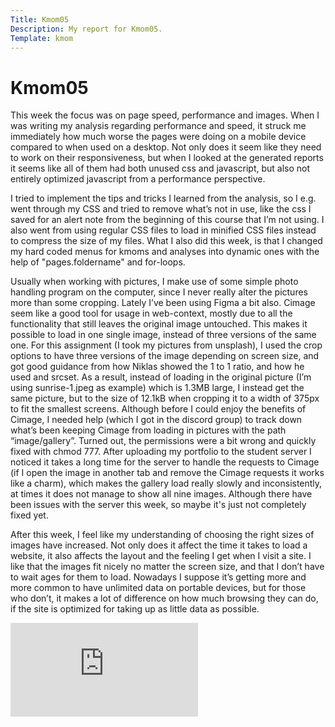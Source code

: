 ```yaml
---
Title: Kmom05
Description: My report for Kmom05.
Template: kmom
---
```


Kmom05
=========

This week the focus was on page speed, performance and images. When I was writing my analysis regarding performance and speed, it struck me immediately how much worse the pages were doing on a mobile device compared to when used on a desktop. Not only does it seem like they need to work on their responsiveness, but when I looked at the generated reports it seems like all of them had both unused css and javascript, but also not entirely optimized javascript from a performance perspective. 

I tried to implement the tips and tricks I learned from the analysis, so I e.g. went through my CSS and tried to remove what’s not in use, like the css I saved for an alert note from the beginning of this course that I’m not using. I also went from using regular CSS files to load in minified CSS files instead to compress the size of my files. What I also did this week, is that I changed my hard coded menus for kmoms and analyses into dynamic ones with the help of "pages.foldername" and for-loops.

Usually when working with pictures, I make use of some simple photo handling program on the computer, since I never really alter the pictures more than some cropping. Lately I’ve been using Figma a bit also. Cimage seem like a good tool for usage in web-context, mostly due to all the functionality that still leaves the original image untouched. This makes it possible to load in one single image, instead of three versions of the same one. For this assignment (I took my pictures from unsplash), I used the crop options to have three versions of the image depending on screen size, and got good guidance from how Niklas showed the 1 to 1 ratio, and how he used <picture> and srcset. As a result, instead of loading in the original picture (I’m using sunrise-1.jpeg as example) which is 1.3MB large, I instead get the same picture, but to the size of 12.1kB when cropping it to a width of 375px to fit the smallest screens. Although before I could enjoy the benefits of Cimage, I needed help (which I got in the discord group) to track down what’s been keeping Cimage from loading in pictures with the path “image/gallery”. Turned out, the permissions were a bit wrong and quickly fixed with chmod 777. After uploading my portfolio to the student server I noticed it takes a long time for the server to handle the requests to Cimage (if I open the image in another tab and remove the Cimage requests it works like a charm), which makes the gallery load really slowly and inconsistently, at times it does not manage to show all nine images. Although there have been issues with the server this week, so maybe it's just not completely fixed yet.

After this week, I feel like my understanding of choosing the right sizes of images have increased. Not only does it affect the time it takes to load a website, it also affects the layout and the feeling I get when I visit a site. I like that the images fit nicely no matter the screen size, and that I don’t have to wait ages for them to load. Nowadays I suppose it’s getting more and more common to have unlimited data on portable devices, but for those who don’t, it makes a lot of difference on how much browsing they can do, if the site is optimized for taking up as little data as possible.

<div class="embed-container">
    <iframe src="https://www.youtube.com/embed/L_jWHffIx5E" frameborder="0" allowfullscreen></iframe>
</div>